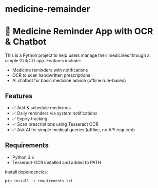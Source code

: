 # medicine-remainder
# 💊 Medicine Reminder App with OCR & Chatbot

This is a Python project to help users manage their medicines through a simple GUI/CLI app. Features include:

- Medicine reminders with notifications
- OCR to scan handwritten prescriptions
- AI chatbot for basic medicine advice (offline rule-based)

## Features

- ✅ Add & schedule medicines
- ✅ Daily reminders via system notifications
- ✅ Expiry tracking
- ✅ Scan prescriptions using Tesseract OCR
- ✅ Ask AI for simple medical queries (offline, no API required)

## Requirements

- Python 3.x
- Tesseract-OCR installed and added to PATH

Install dependencies:
```bash
pip install -r requirements.txt

